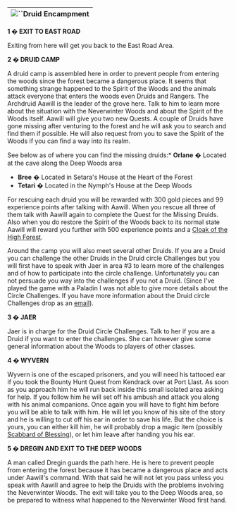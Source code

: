 | ![](https://www.gamebanshee.com/neverwinternights/nwnwalkthrough/maps/nwnwood_druidencamp.jpg)``Druid Encampment |
| :-------------------------------------------------------------------------------------------------------------------: |

**1 � EXIT TO EAST ROAD**

Exiting from here will get you back to the East Road Area.

**2 � DRUID CAMP**

A druid camp is assembled here in order to prevent people from entering the woods since the forest became a dangerous place. It seems that something strange happened to the Spirit of the Woods and the animals attack everyone that enters the woods even Druids and Rangers. The Archdruid Aawill is the leader of the grove here. Talk to him to learn more about the situation with the Neverwinter Woods and about the Spirit of the Woods itself. Aawill will give you two new Quests. A couple of Druids have gone missing after venturing to the forest and he will ask you to search and find them if possible. He will also request from you to save the Spirit of the Woods if you can find a way into its realm.

See below as of where you can find the missing druids:* **Orlane** � Located at the cave along the Deep Woods area

* **Bree** � Located in Setara's House at the Heart of the Forest
* **Tetari** � Located in the Nymph's House at the Deep Woods

For rescuing each druid you will be rewarded with 300 gold pieces and 99 experience points after talking with Aawill. When you rescue all three of them talk with Aawill again to complete the Quest for the Missing Druids. Also when you do restore the Spirit of the Woods back to its normal state Aawill will reward you further with 500 experience points and a [Cloak of the High Forest](https://www.gamebanshee.com/neverwinternights/nwnwalkthrough/neverwinterwooddruidencampment.php#null).

Around the camp you will also meet several other Druids. If you are a Druid you can challenge the other Druids in the Druid circle Challenges but you will first have to speak with Jaer in area #3 to learn more of the challenges and of how to participate into the circle challenge. Unfortunately you can not persuade you way into the challenges if you not a Druid. (Since I've played the game with a Paladin I was not able to give more details about the Circle Challenges. If you have more information about the Druid circle Challenges drop as an [email](mailto:webmasters@gamebanshee.com)).

**3 � JAER**

Jaer is in charge for the Druid Circle Challenges. Talk to her if you are a Druid if you want to enter the challenges. She can however give some general information about the Woods to players of other classes.

**4 � WYVERN**

Wyvern is one of the escaped prisoners, and you will need his tattooed ear if you took the Bounty Hunt Quest from Kendrack over at Port Llast. As soon as you approach him he will run back inside this small isolated area asking for help. If you follow him he will set off his ambush and attack you along with his animal companions. Once again you will have to fight him before you will be able to talk with him. He will let you know of his site of the story and he is willing to cut off his ear in order to save his life. But the choice is yours, you can either kill him, he will probably drop a magic item (possibly [Scabbard of Blessing](https://www.gamebanshee.com/neverwinternights/nwnwalkthrough/neverwinterwooddruidencampment.php#null)), or let him leave after handing you his ear.

**5 � DREGIN AND EXIT TO THE DEEP WOODS**

A man called Dregin guards the path here. He is here to prevent people from entering the forest because it has became a dangerous place and acts under Aawill's command. With that said he will not let you pass unless you speak with Aawill and agree to help the Druids with the problems involving the Neverwinter Woods. The exit will take you to the Deep Woods area, so be prepared to witness what happened to the Neverwinter Wood first hand.
